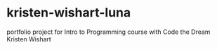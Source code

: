 # kristen-wishart-luna

portfolio project for Intro to Programming course with Code the Dream
Kristen Wishart
